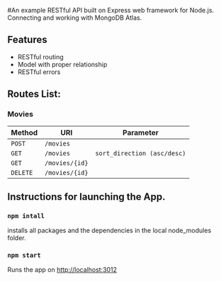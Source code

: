 #An example RESTful API built on Express web framework for Node.js. Connecting and working with MongoDB Atlas.

## Features

- RESTful routing
- Model with proper relationship
- RESTful errors

## Routes List:

### Movies

| Method     | URI                              | Parameter
|----------- |----------------------------------|---------------------------
| `POST`     | `/movies`                        |
| `GET`      | `/movies`                        | `sort_direction (asc/desc)`
| `GET`      | `/movies/{id}`                   |
| `DELETE`   | `/movies/{id}`                   |

## Instructions for launching the App.

### `npm intall`

installs all packages and the dependencies in the local node_modules folder.

### `npm start`

Runs the app on [http://localhost:3012](http://localhost:3012)
